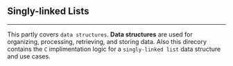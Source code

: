 ## Singly-linked Lists
---
This partly covers ```data structures```. **Data structures** are used for organizing, processing, retrieving, and storing data.
Also this direcory contains the ```C``` implimentation logic for a ```singly-linked list``` data structure and use cases.
